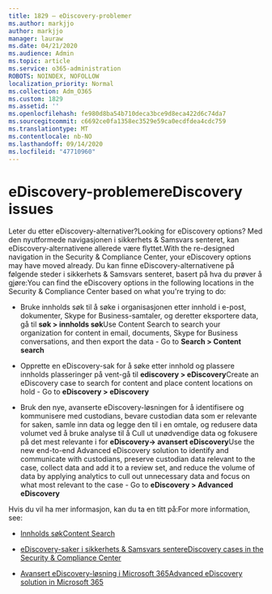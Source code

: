 ```yaml
---
title: 1829 – eDiscovery-problemer
ms.author: markjjo
author: markjjo
manager: lauraw
ms.date: 04/21/2020
ms.audience: Admin
ms.topic: article
ms.service: o365-administration
ROBOTS: NOINDEX, NOFOLLOW
localization_priority: Normal
ms.collection: Adm_O365
ms.custom: 1829
ms.assetid: ''
ms.openlocfilehash: fe980d8ba54b710deca3bce9d8eca422d6c74da7
ms.sourcegitcommit: c6692ce0fa1358ec3529e59ca0ecdfdea4cdc759
ms.translationtype: MT
ms.contentlocale: nb-NO
ms.lasthandoff: 09/14/2020
ms.locfileid: "47710960"
---
```

# <a name="ediscovery-issues"></a><span data-ttu-id="6d2bb-102">eDiscovery-problemer</span><span class="sxs-lookup"><span data-stu-id="6d2bb-102">eDiscovery issues</span></span>

<span data-ttu-id="6d2bb-103">Leter du etter eDiscovery-alternativer?</span><span class="sxs-lookup"><span data-stu-id="6d2bb-103">Looking for eDiscovery options?</span></span> <span data-ttu-id="6d2bb-104">Med den nyutformede navigasjonen i sikkerhets & Samsvars senteret, kan eDiscovery-alternativene allerede være flyttet.</span><span class="sxs-lookup"><span data-stu-id="6d2bb-104">With the re-designed navigation in the Security & Compliance Center, your eDiscovery options may have moved already.</span></span>  <span data-ttu-id="6d2bb-105">Du kan finne eDiscovery-alternativene på følgende steder i sikkerhets & Samsvars senteret, basert på hva du prøver å gjøre:</span><span class="sxs-lookup"><span data-stu-id="6d2bb-105">You can find the eDiscovery options in the following locations in the Security & Compliance Center based on what you're trying to do:</span></span>

- <span data-ttu-id="6d2bb-106">Bruke innholds søk til å søke i organisasjonen etter innhold i e-post, dokumenter, Skype for Business-samtaler, og deretter eksportere data, gå til **søk > innholds søk**</span><span class="sxs-lookup"><span data-stu-id="6d2bb-106">Use Content Search to search your organization for content in email, documents, Skype for Business conversations, and then export the data - Go to **Search > Content search**</span></span>

- <span data-ttu-id="6d2bb-107">Opprette en eDiscovery-sak for å søke etter innhold og plassere innholds plasseringer på vent-gå til **ediscovery > eDiscovery**</span><span class="sxs-lookup"><span data-stu-id="6d2bb-107">Create an eDiscovery case to search for content and place content locations on hold - Go to **eDiscovery > eDiscovery**</span></span>

- <span data-ttu-id="6d2bb-108">Bruk den nye, avanserte eDiscovery-løsningen for å identifisere og kommunisere med custodians, bevare custodian data som er relevante for saken, samle inn data og legge den til i en omtale, og redusere data volumet ved å bruke analyse til å Cull ut unødvendige data og fokusere på det mest relevante i for **eDiscovery-> avansert eDiscovery**</span><span class="sxs-lookup"><span data-stu-id="6d2bb-108">Use the new end-to-end Advanced eDiscovery solution to identify and communicate with custodians, preserve custodian data relevant to the case, collect data and add it to a review set, and reduce the volume of data by applying analytics to cull out unnecessary data and focus on what most relevant to the case -  Go to **eDiscovery > Advanced eDiscovery**</span></span>

<span data-ttu-id="6d2bb-109">Hvis du vil ha mer informasjon, kan du ta en titt på:</span><span class="sxs-lookup"><span data-stu-id="6d2bb-109">For more information, see:</span></span>

- [<span data-ttu-id="6d2bb-110">Innholds søk</span><span class="sxs-lookup"><span data-stu-id="6d2bb-110">Content Search</span></span>](https://docs.microsoft.com/microsoft-365/compliance/content-search)

- [<span data-ttu-id="6d2bb-111">eDiscovery-saker i sikkerhets & Samsvars senter</span><span class="sxs-lookup"><span data-stu-id="6d2bb-111">eDiscovery cases in the Security & Compliance Center</span></span>](https://docs.microsoft.com/microsoft-365/compliance/ediscovery-cases)

- [<span data-ttu-id="6d2bb-112">Avansert eDiscovery-løsning i Microsoft 365</span><span class="sxs-lookup"><span data-stu-id="6d2bb-112">Advanced eDiscovery solution in Microsoft 365</span></span>](https://docs.microsoft.com/microsoft-365/compliance/overview-ediscovery-20)
